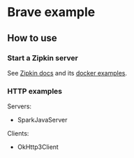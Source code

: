 # Brave example

## How to use

### Start a Zipkin server

See [Zipkin docs](https://github.com/openzipkin/zipkin) and its 
[docker examples](https://github.com/openzipkin/zipkin/tree/master/docker/examples).

### HTTP examples

Servers:

- SparkJavaServer

Clients:

- OkHttp3Client
